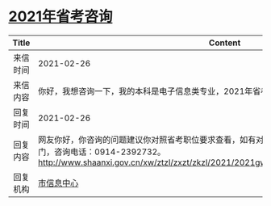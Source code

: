 # <a href="http://www.shangluo.gov.cn/zmhd/ldxxxx.jsp?urltype=leadermail.LeaderMailContentUrl&wbtreeid=1112&leadermailid=6969">2021年省考咨询</a>
| Title |                                                                         Content                                                                         |
|:-----:|---------------------------------------------------------------------------------------------------------------------------------------------------------|
| 来信时间  | 2021-02-26                                                                                                                                              |
| 来信内容  | 你好，我想咨询一下，我的本科是电子信息类专业，2021年省考商洛市是否有职位可以报考？                                                                                                             |
| 回复时间  | 2021-02-26                                                                                                                                              |
| 回复内容  | 网友你好，你咨询的问题建议你对照省考职位要求查看，如有对考试相关问题，请咨询职位资格审查部门，咨询电话：0914-2392732。http://www.shaanxi.gov.cn/xw/ztzl/zxzt/zkzl/2021/2021gwy/202102/t20210222_2153923.html |
| 回复机构  | <a href="../../categories/agencies/市信息中心.md">市信息中心</a>                                                                                                  |